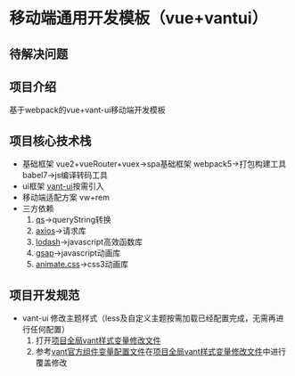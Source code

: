 # 移动端通用开发模板（vue+vantui）

## 待解决问题

## 项目介绍

基于webpack的vue+vant-ui移动端开发模板

## 项目核心技术栈

- 基础框架
vue2+vueRouter+vuex->spa基础框架
webpack5->打包构建工具
babel7->js编译转码工具
- ui框架
[vant-ui](https://vant-contrib.gitee.io/vant/#/zh-CN/home)按需引入
- 移动端适配方案
vw+rem
- 三方依赖
  1. [qs](https://storm4542.github.io/archives/7b89c88d.html)->queryString转换
  2. [axios](http://www.axios-js.com/zh-cn/docs/)->请求库
  3. [lodash](https://www.lodashjs.com/docs/latest)->javascript高效函数库
  4. [gsap](https://www.tweenmax.com.cn/)->javascript动画库
  5. [animate.css](https://animate.style/)->css3动画库

## 项目开发规范

- vant-ui 修改主题样式（less及自定义主题按需加载已经配置完成，无需再进行任何配置）
  1. 打开[项目全局vant样式变量修改文件](\src\less\variable\vant-reset-variable.less)
  2. 参考[vant官方组件变量配置文件](https://github.com/youzan/vant/blob/dev/src/style/var.less)在[项目全局vant样式变量修改文件](\src\less\variable\vant-reset-variable.less)中进行覆盖修改
